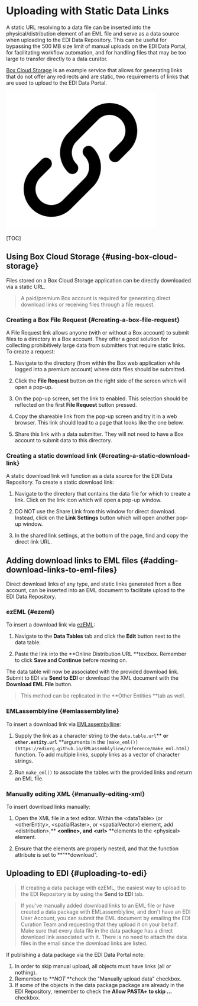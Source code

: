 # Uploading with Static Data Links

A static URL resolving to a data file can be inserted into the physical/distribution element of an EML file and serve as a data source when uploading to the EDI Data Repository. This can be useful for bypassing the 500 MB size limit of manual uploads on the EDI Data Portal, for facilitating workflow automation, and for handling files that may be too large to transfer directly to a data curator.

[Box Cloud Storage](https://www.box.com/) is an example service that allows for generating links that do not offer any redirects and are static, two requirements of links that are used to upload to the EDI Data Portal.

![](../../static/images/download-links.png)


[TOC]



## Using Box Cloud Storage {#using-box-cloud-storage}

Files stored on a Box Cloud Storage application can be directly downloaded via a static URL. 

>A paid/premium Box account is required for generating direct download links or receiving files through a file request.


### Creating a Box File Request {#creating-a-box-file-request}

A File Request link allows anyone (with or without a Box account) to submit files to a directory in a Box account. They offer a good solution for collecting prohibitively large data from submitters that require static links. To create a request:



1. Navigate to the directory (from within the Box web application while logged into a premium account) where data files should be submitted.
2. Click the **File Request** button on the right side of the screen which will open a pop-up.





3. On the pop-up screen, set the link to enabled. This selection should be reflected on the first **File Request** button pressed.

    

4. Copy the shareable link from the pop-up screen and try it in a web browser. This link should lead to a page that looks like the one below.

    

5. Share this link with a data submitter. They will not need to have a Box account to submit data to this directory.


### Creating a static download link {#creating-a-static-download-link}

A static download link will function as a data source for the EDI Data Repository. To create a static download link:



1. Navigate to the directory that contains the data file for which to create a link. Click on the link icon which will open a pop-up window.

    

2. DO NOT use the Share Link from this window for direct download. Instead, click on the **Link Settings** button which will open another pop-up window.

    

3. In the shared link settings, at the bottom of the page, find and copy the direct link URL. 


## Adding download links to EML files {#adding-download-links-to-eml-files}

Direct download links of any type, and static links generated from a Box account, can be inserted into an EML document to facilitate upload to the EDI Data Repository.


### ezEML {#ezeml}

To insert a download link via [ezEML](https://docs.google.com/document/d/12sdLhID6SwaKAjU1aT5PAXA-9q1zaq31eNBmPRvYBC0/edit#heading=h.ren642sx8n1f):



1. Navigate to the **Data Tables** tab and click the **Edit** button next to the data table.





2. Paste the link into the **Online Distribution URL **textbox. Remember to click **Save and Continue** before moving on.



The data table will now be associated with the provided download link. Submit to EDI via **Send to EDI** or download the XML document with the **Download EML File** button.

>This method can be replicated in the **Other Entities **tab as well. 


### EMLassemblyline {#emlassemblyline}

To insert a download link via [EMLassembylline](https://docs.google.com/document/d/12sdLhID6SwaKAjU1aT5PAXA-9q1zaq31eNBmPRvYBC0/edit#heading=h.alm45es0k04q):



1. Supply the link as a character string to the `data.table.url`** **or `other.entity.url`** **arguments in the `[make_eml()](https://ediorg.github.io/EMLassemblyline/reference/make_eml.html)` function. To add multiple links, supply links as a vector of character strings.

    

2. Run `make_eml()` to associate the tables with the provided links and return an EML file.




### Manually editing XML {#manually-editing-xml}

To insert download links manually:



1. Open the XML file in a text editor. Within the &lt;dataTable> (or &lt;otherEntity>, &lt;spatialRaster>, or &lt;spatialVector>) element, add &lt;distribution>,** **&lt;online>, and** **&lt;url>** **elements to the &lt;physical> element.





2. Ensure that the elements are properly nested, and that the function attribute is set to **"**download". 


## Uploading to EDI {#uploading-to-edi}

>If creating a data package with ezEML, the easiest way to upload to the EDI Repository is by using the **Send to EDI** tab.

>If you've manually added download links to an EML file or have created a data package with EMLassemblyline, and don't have an EDI User Account, you can submit the EML document by emailing the EDI Curation Team and requesting that they upload it on your behalf. Make sure that every data file in the data package has a direct download link associated with it. There is no need to attach the data files in the email since the download links are listed.

If publishing a data package via the EDI Data Portal note:



1. In order to skip manual upload, all objects must have links (all or nothing).
2. Remember to **_NOT_ **check the "Manually upload data" checkbox.
3. If some of the objects in the data package package are already in the EDI Repository, remember to check the **Allow PASTA+ to skip …** checkbox.


